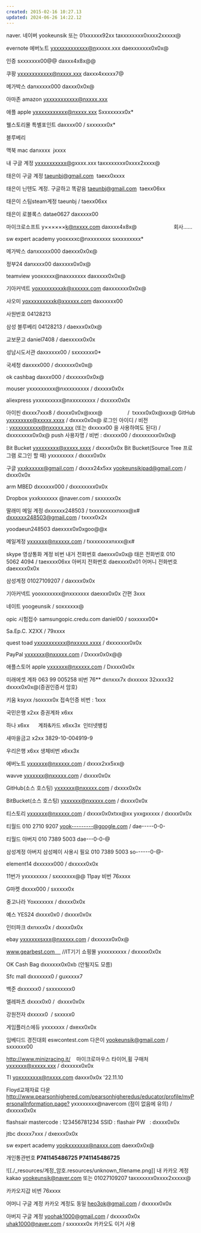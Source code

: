 ```yaml
---
created: 2015-02-16 10:27.13
updated: 2024-06-26 14:22.12
---
```


naver. 네이버
yookeunsik 또는 01xxxxxx92xx
taxxxxxxxx0xxxx2xxxxx@



evernote 에버노트
[yxxxxxxxxxxxx@n](mailto:yookeunsik@naver.com)xxxxx.xxx
daexxxxxxx0x0x@

인증 sxxxxxxx00@@
daxxx4x8x@@

쿠팡
[yxxxxxxxxxxx@nxxxx.xxx](mailto:yxxxxxxxxxxx@nxxxx.xxx)
daxxx4xxxxx7@

메가박스
danxxxxx000 daxxx0x0x@

아마존 amazon
yxxxxxxxxxxx@nxxxx.xxx

애플 apple
yxxxxxxxxxxx@nxxxx.xxx
Sxxxxxxxx0x\*

웰스토리몰 특별포인트
daxxxx00 / sxxxxxx0x*

블루베리


맥북 mac
danxxxx
 jxxxx

내 구글 계정
[yxxxxxxxxxx@g](mailto:yookeunsik@gmail.com)xxxx.xxx
taxxxxxxxx0xxxx2xxxx@

태은이 구글 계정
[taeunbj@gmail.com](mailto:taeunbj@gmail.com) 
taexx0xxxx

태은이 닌텐도 계정. 구글하고 똑같음
[taeunbj@gmail.com](mailto:taeunbj@gmail.com)  taexx06xx

태은이 스팀steam계정
taeunbj / taexx06xx

태은이 로블록스
datae0627
daxxxxx00

마이크로소프트
y××××××k@nxxxx.com
daxxxx4x8x@                         회사......

sw expert academy
yooxxxxc@nxxxxxxxx
sxxxxxxxxx\*

메가박스
danxxxxx000
daexxx0x0x@

정부24
danxxxx00
daxxxxx0x0x@

teamview
yooxxxxx@naxxxxxxx
daxxxxx0x0x@

기아커넥트
[yoxxxxxxxxxk@xxxxxx.com](mailto:yoxxxxxxxxxk@xxxxxx.com)
daxxxxxxx0x0x@

샤오미
[yoxxxxxxxxxk@xxxxxx.com](mailto:yoxxxxxxxxxk@xxxxxx.com)
daxxxxxx00

사원번호
04128213

삼성 블루베리
04128213 / daexxx0x0x@

교보문고
daniel7408 / daexxxxx0x0x

성남시도서관
daxxxxxx00 / sxxxxxxx0\*

국세청
daxxxx000 / dxxxxxx0x0x@

ok cashbag
daxxx000 / dxxxxxx0x0x@

mouser
yxxxxxxxxx@nxxxxxxxxx / dxxxxx0x0x

aliexpress
yxxxxxxxxx@nxxxxxxxxx / dxxxxx0x0x

아이핀
dxxxx7xxx8 / dxxxx0x0x@xxx@
                /  txxxx0x0x@xxx@
GitHub
[yxxxxxxxx@xxxxx.xxxx](mailto:yxxxxxxxx@xxxxx.xxxx) / dxxxx0x0x@
로그인 아이디 / 비전 : [yxxxxxxxxxx@nxxxxx.xxx](mailto:yxxxxxxxxxx@nxxxxx.xxx) (또는 dxxxxx00 을 사용하여도 된다) / dxxxxxxxx0x0x@
push 사용자명 / 비번 : dxxxxx00 / dxxxxxxxx0x0x@

Bit Bucket
[yxxxxxxxx@xxxxx.xxxx](mailto:yxxxxxxxx@xxxxx.xxxx) / dxxxx0x0x
Bit Bucket(Source Tree 프로그램 로그인 할 때)
yxxxxxxxx / dxxxx0x0x

구글
yxxkxxxxx@gmail.com / dxxxx24x5xx
[yookeunsikipad@gmail.com](mailto:yookeunsikipad@gmail.com) / dxxx0x0x

arm MBED
dxxxxxx000 / dxxxxxxxx0x0x

Dropbox
yxxkxxxxxx @naver.com / sxxxxxx0x

딸래미 메일 계정
dxxxxxx248503 / txxxxxxxxxnxxx@x#
dxxxxxx248503@gmail.com / txxxx0x2x

yoodaeun248503
daexxxx0x0xgoo@@x

메일계정
yxxxxxx@nxxxxx.com / txxxxxxxxnxxx@x#    

skype 영상통화 계정 비번
내거 전화번호 daexxx0x0x@
태은 전화번호 010 5062 4094 / taexxxx06xx
아버지 전화번호 daexxxx0x01
어머니 전화번호 daexxxx0x0x

삼성계정
01027109207 / daxxxx0x0x

기아커넥트
yooxxxxxxx@nxxxxxxx
daexxx0x0x
간편 3xxx

네이트
yoogeunsik / soxxxxxx@

opic 시험접수 samsungopic.credu.com
daniel00 / soxxxxx00\*

Sa.Ep.C.
X2XX / 79xxxx

quest toad
[yxxxxxxxxxx@nxxxxx.xxxx](mailto:yxxxxxxxxxx@nxxxxx.xxxx) / dxxxxxxx0x0x

PayPal
yxxxxxx@nxxxxx.com / Dxxxx0x0x@@

애플스토어 apple
yxxxxxx@nxxxxx.com / Dxxxx0x0x

미래에셋
계좌 063 99 005258 비번 76\*\*
dxnxxx7x
dxxxxxx
32xxxx32
dxxxx0x0x@(증권인증서 암호)

키움
ksyxx /soxxxx0x
접속인증 비번 : 1xxx

국민은행
x2xx
증권계좌 x6xx

하나
x6xx      계좌&카드
x6xx3x  인터넷뱅킹

새마을금고
x2xx
3829-10-004919-9

우리은행
x6xx
생체비번 x6xx3x

에버노트
yxxxxxx@nxxxxx.com / dxxxx2xx5xx@

wavve
yxxxxxx@nxxxxx.com / dxxxx0x0x

GitHub(소스 호스팅)
yxxxxxx@nxxxxx.com / dxxxx0x0x

BitBucket(소스 호스팅)
yxxxxxx@nxxxxx.com / dxxxx0x0x

티스토리
yxxxxxx@nxxxxx.com / dxxxx0x0xtxx@xx
yxxgxxxxx / dxxxx0x0x

티월드
010 2710 9207
yook---------@google.com / dae-----0-0-

티월드 아버지
010 7389 5003
dae---0-0-@

삼성계정 아버지 삼성페이 사용시 필요
010 7389 5003
so------0-@-

element14
dxxxxxx000 / dxxxxx0x0x

11번가
yxxxxxxxx / sxxxxxxx@@
11pay 비번 76xxxx

G마켓
dxxxx000 / sxxxxx0x

중고나라
Yoxxxxxxx / dxxxx0x0x

예스 YES24
dxxxx0x0 / dxxxx0x0x

인터파크
dxnxxx0x / dxxxx0x0x

ebay
[yxxxxxxsxxx@nxxxxx.com](mailto:yxxxxxxsxxx@nxxxxx.com) / dxxxxxx0x0x@

www.gearbest.com     //IT기기 쇼핑몰
yxxxxxxxxx / dxxxxx0x0x

OK Cash Bag
dxxxxxx0x0xb (안될지도 모름)

Sfc mall
dxxxxxxx0 / guxxxxx7

백준
dxxxxxx0 / sxxxxxxxx0

엘레파츠
dxxxx0x0 /  dxxxx0x0x

강원전자
dxxxxx0  / sxxxxx0

게임플러스에듀
yxxxxxxx / dxexx0x0x

임베디드 경진대회
eswcontest.com
다은이 yookeunsik@gmail.com / sxxxxxx00

<http://www.minizracing.it/>    마이크로마우스 타이어,휠 구매처
[yxxxxxx@xxxxx.xxx](mailto:yxxxxxx@xxxxx.xxx) / dxxxxxx0x0x

TI
yoxxxxxxxx@nxxxx.com
daxxx0x0x
'22.11.10

Floyd교재자료 다운
<http://www.pearsonhighered.com/pearsonhigheredus/educator/profile/myPersonalInformation.page?>
yxxxxxxxx@navercom (점이 없음에 유의) / dxxxxx0x0x

flashsair
mastercode : 123456781234
SSID : flashair
PW   : dxxxx0x0x

jtbc
dxxxx7xxx / dxexxx0x0x

sw expert academy
[yookxxxxxxx@naxxx.com](mailto:yookxxxxxxx@naxxx.com)
daexx0x0x@

개인통관번호
**P741145486725**
**P741145486725**

![[./_resources/계정_암호.resources/unknown_filename.png]]
내 카카오 계정 kakao
[yookeunsik@naver.com](mailto:yookeunsik@naver.com) 또는  01027109207 
taxxxxxxx0xxxx2xxxxx@


카카오지갑 비번
76xxxx

어머니 구글 계정 카카오 계정도 동일
[heo3ok@gmail.com](mailto:heo3ok@gmail.com) / dxxxxx0x0x

아버지 구글 계정
[yoohak1000@gmail.com](mailto:yoohak1000@gmail.com) / dxxxxx0x0x
[uhak1000@naver.com](mailto:uhak1000@naver.com) / sxxxxxx0x 카카오도 이거 사용
